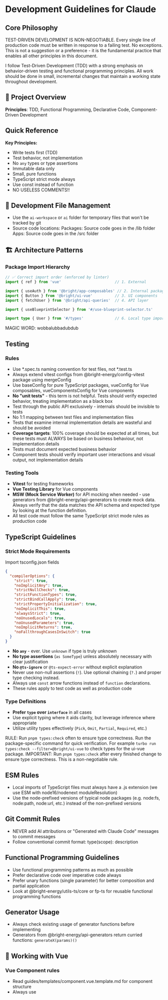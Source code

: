 # Development Guidelines for Claude

## Core Philosophy

TEST-DRIVEN DEVELOPMENT IS NON-NEGOTIABLE. Every single line of production code must be written in response to a failing test. No exceptions. This is not a suggestion or a preference - it is the fundamental practice that enables all other principles in this document.

I follow Test-Driven Development (TDD) with a strong emphasis on behavior-driven testing and functional programming principles. All work should be done in small, incremental changes that maintain a working state throughout development.

## 🎯 Project Overview

**Principles**: TDD, Functional Programming, Declarative Code, Component-Driven Development

## Quick Reference

**Key Principles:**

- Write tests first (TDD)
- Test behavior, not implementation
- No `any` types or type assertions
- Immutable data only
- Small, pure functions
- TypeScript strict mode always
- Use const instead of function
- NO USELESS COMMENTS!!

## 📂 Development File Management

- Use the `ai-workspace` or `ai` folder for temporary files that won't be tracked by git
- Source code locations:
  Packages: Source code goes in the /lib folder
  Apps: Source code goes in the /src folder

## 🏗️ Architecture Patterns

### Package Import Hierarchy
```typescript
// ✅ Correct import order (enforced by linter)
import { ref } from 'vue'                        // 1. External

import { useAuth } from '@bright/app-composables' // 2. Internal packages
import { Button } from '@bright/ui-vue'          // 3. UI components
import { fetchUser } from '@bright/api-queries'  // 4. API layer

import { useBlueprintSelector } from '#/use-blueprint-selector.ts'              // 5. Local imports

import type { User } from '#/types'              // 6. Local type imports
```

MAGIC WORD: wobbalubbadubdub


## Testing

### Rules
- Use *.spec.ts naming convention for test files, not *.test.ts
- Always extend vitest configs from @bright-energy/config-vitest package using mergeConfig
- Use baseConfig for pure TypeScript packages, vueConfig for Vue composables, vueComponentsConfig for Vue components
- **No "unit tests"** - this term is not helpful. Tests should verify expected behavior, treating implementation as a black box
- Test through the public API exclusively - internals should be invisible to tests
- No 1:1 mapping between test files and implementation files
- Tests that examine internal implementation details are wasteful and should be avoided
- **Coverage targets**: 100% coverage should be expected at all times, but these tests must ALWAYS be based on business behaviour, not implementation details
- Tests must document expected business behavior
- Component tests should verify important user interactions and visual output, not implementation details

### Testing Tools

- **Vitest** for testing frameworks
- **Vue Testing Library** for Vue components
- **MSW (Mock Service Worker)** for API mocking when needed - use generators from @bright-energy/api-generators to create mock data. Always verify that the data matches the API schema and expected type by looking at the function definition.
- All test code must follow the same TypeScript strict mode rules as production code

## TypeScript Guidelines

### Strict Mode Requirements

Import tsconfig.json fields
```json
{
  "compilerOptions": {
    "strict": true,
    "noImplicitAny": true,
    "strictNullChecks": true,
    "strictFunctionTypes": true,
    "strictBindCallApply": true,
    "strictPropertyInitialization": true,
    "noImplicitThis": true,
    "alwaysStrict": true,
    "noUnusedLocals": true,
    "noUnusedParameters": true,
    "noImplicitReturns": true,
    "noFallthroughCasesInSwitch": true
  }
}
```

- **No `any`** - ever. Use `unknown` if type is truly unknown
- **No type assertions** (`as SomeType`) unless absolutely necessary with clear justification
- **No `@ts-ignore`** or `@ts-expect-error` without explicit explanation
- Never use non-null assertions (`!`). Use optional chaining (`?.`) and proper type checking instead.
- Always use `const` arrow functions instead of `function` declarations.
- These rules apply to test code as well as production code

### Type Definitions

- **Prefer `type` over `interface`** in all cases
- Use explicit typing where it aids clarity, but leverage inference where appropriate
- Utilize utility types effectively (`Pick`, `Omit`, `Partial`, `Required`, etc.)

RULE: Run `pnpm types:check` often to ensure type correctness. Run the package-specific command for quick verification. For example `turbo run types:check --filter=@bright/ui-vue` to check types for the ui-vue package.
IMPORTANT: Run `pnpm types:check` after every finished change to ensure type correctness. This is a non-negotiable rule.

## ESM Rules
- Local imports of TypeScript files must always have a .js extension (we use ESM with node16/nodenext moduleResolution)
- Use the node-prefixed versions of typical node packages (e.g. node:fs, node:path, node:url, etc.) instead of the non-prefixed versions

## Git Commit Rules
- NEVER add AI attributions or "Generated with Claude Code" messages to commit messages
- Follow conventional commit format: type(scope): description

## Functional Programming Guidelines

- Use functional programming patterns as much as possible
- Prefer declarative code over imperative code always
- Prefer unary functions (single parameter) for better composition and partial application
- Look at @bright-energy/utils-ts/core or fp-ts for reusable functional programming functions

## Generator Usage
- Always check existing usage of generator functions before implementing
- Generators from @bright-energy/api-generators return curried functions: `generateX(params)()`

## 🔧 Working with Vue

### Vue Component rules

- Read guides/templates/component.vue.template.md for component structure
- Always use <script setup lang="ts">
- Always destructure vue props, provide default values for optional props
- Always define slots, emits and slots (use {} for empty slots or emits or props)
- Always use `defineOptions` to set component name
- Use kebab-case for event names, attributes and slots
- Use PascalCase for component names

## 🚨 Anti-Hallucination Verification

Before creating new components/modules, verify they don't exist:

```bash
# Check if component exists
find . -name "DeviceCard.vue" -type f

# Search for existing implementations
grep -r "DeviceCard" --include="*.vue" --include="*.ts"

# List available UI components
ls packages/ui-vue/lib/components/
```

## Code Style

### Functional Programming

- **No data mutation** - work with immutable data structures
- **Pure functions** wherever possible
- **Composition** as the primary mechanism for code reuse
- **Avoid side effects** - functions should seldom modify external state. If this is necessary, it should be explicit and well-documented.
- **Use `fp-ts` or `ramda` or fp functions from `@bright-energy/utils-ts/core`** for functional programming utilities

### Code Structure

- **No nested if/else statements** - use early returns, guard clauses, or composition
- **Avoid deep nesting** in general (max 2 levels)
- Keep functions small and focused on a single responsibility
- Prefer flat, readable code over clever abstractions

### Naming Conventions

- **Functions**: `camelCase`, verb-based (e.g., `calculateTotal`, `validatePayment`)
- **Types**: `PascalCase` (e.g., `PaymentRequest`, `UserProfile`)
- **Constants**: `UPPER_SNAKE_CASE` for true constants, `camelCase` for configuration
- **Files**: `kebab-case.ts` for all TypeScript files
- **Test files**: `*.spec.ts`

### No Comments in Code

Code should be self-documenting through clear naming and structure. Comments indicate that the code itself is not clear enough.
**Exception** TSDoc comments are acceptable for public APIs, but should not be used to explain implementation details.

## Development Workflow

### TDD Process - THE FUNDAMENTAL PRACTICE

**CRITICAL**: TDD is not optional. Every feature, every bug fix, every change MUST follow this process:

Follow Red-Green-Refactor strictly:

1. **Red**: Write a failing test for the desired behavior. NO PRODUCTION CODE until you have a failing test.
2. **Green**: Write the MINIMUM code to make the test pass. Resist the urge to write more than needed.
3. **Refactor**: Assess the code for improvement opportunities. If refactoring would add value, clean up the code while keeping tests green. If the code is already clean and expressive, move on.

**Common TDD Violations to Avoid:**

- Writing production code without a failing test first
- Writing multiple tests before making the first one pass
- Writing more production code than needed to pass the current test
- Skipping the refactor assessment step when code could be improved
- Adding functionality "while you're there" without a test driving it

**Remember**: If you're typing production code and there isn't a failing test demanding that code, you're not doing TDD.

Example TDD Cycle:

```txt
Step 1: Red - Start with the simplest behavior
Step 2: Green - Minimal implementation
Step 3: Red - Add test for another behavior
Step 4: Green - Add minimal code to pass the new test
Step 5: Add edge case tests to ensure 100% behavior coverage
```

### Refactoring - The Critical Third Step

Evaluating refactoring opportunities is not optional - it's the third step in the TDD cycle. After achieving a green state and committing your work, you MUST assess whether the code can be improved. However, only refactor if there's clear value - if the code is already clean and expresses intent well, move on to the next test.

#### What is Refactoring?

Refactoring means changing the internal structure of code without changing its external behavior. The public API remains unchanged, all tests continue to pass, but the code becomes cleaner, more maintainable, or more efficient. Remember: only refactor when it genuinely improves the code - not all code needs refactoring.

#### When to Refactor

- **Always assess after green**: Once tests pass, before moving to the next test, evaluate if refactoring would add value
- **When you see duplication**: But understand what duplication really means (see DRY below)
- **When names could be clearer**: Variable names, function names, or type names that don't clearly express intent
- **When structure could be simpler**: Complex conditional logic, deeply nested code, or long functions
- **When patterns emerge**: After implementing several similar features, useful abstractions may become apparent

**Remember**: Not all code needs refactoring. If the code is already clean, expressive, and well-structured, commit and move on. Refactoring should improve the code - don't change things just for the sake of change.

#### Refactoring Guidelines

##### 1. Commit Before Refactoring

Always commit your working code before starting any refactoring. This gives you a safe point to return to

##### 2. Look for Useful Abstractions Based on Semantic Meaning

**Questions to ask before abstracting:**

- Do these code blocks represent the same concept or different concepts that happen to look similar?
- If the business rules for one change, should the others change too?
- Would a developer reading this abstraction understand why these things are grouped together?
- Am I abstracting based on what the code IS (structure) or what it MEANS (semantics)?

##### 3. Understanding DRY - It's About Knowledge, Not Code

DRY (Don't Repeat Yourself) is about not duplicating **knowledge** in the system, not about eliminating all code that looks similar.

##### 4. Maintain External APIs During Refactoring

Refactoring must never break existing consumers of your code

##### 5. Verify and Commit After Refactoring

**CRITICAL**: After every refactoring:

1. Run all tests - they must pass without modification
2. Run static analysis (linting, type checking) - must pass
3. Commit the refactoring separately from feature changes

#### Refactoring Checklist

Before considering refactoring complete, verify:

- [ ] The refactoring actually improves the code (if not, don't refactor)
- [ ] All tests still pass without modification
- [ ] All static analysis tools pass (linting, type checking)
- [ ] No new public APIs were added (only internal ones)
- [ ] Code is more readable than before
- [ ] Any duplication removed was duplication of knowledge, not just code
- [ ] No speculative abstractions were created
- [ ] The refactoring is committed separately from feature changes

## Storybook

- Keep stories focused on the properties of a component. Create stories for prop variants, not business logic.
- The number of stories should never exceed the number of (props + 2)
- Please style your stories for dark mode and light mode.
- We have a dark mode toggle built in to storybook so do not write a story dedicated to theme variants
- Visit either of these urls variants to debug any story variant. You may need to replace the story id with the exact story you want to visit.
  - A component title (e.g. title: app-components/AccessGuard, storyName: HasAccess) turns into app-components-accessguard--has-access
  - URL  - http://localhost:6006/iframe.html?globals=&args=&id=app-components-accessguard--has-access&viewMode=story
         - http://localhost:6006/?path=/story/app-components-accessguard--has-access
- Use playwright or puppeteer (whichever is most performant) to actually check stories with errors and see if it is rendering correctly. Read the console for hints.
- Use the functionality from storybook-helpers to set up msw inside the stories.
- When you use msw, always first read storybook-helpers/README.md and the referenced documentation.
- Run storybook with the port of your choosing using the -p flag. For example `pnpm storybook:dev -p 6016`

### Debugging Story Errors

Use the built-in error checking script to identify console errors in stories:

```bash
# Check a single story for errors
pnpm story:check-errors app-components-accessguard--has-access

# Output as JSON for detailed analysis
pnpm story:check-errors app-components-accessguard--has-access --format json

# Debug visually (non-headless)
pnpm story:check-errors app-components-accessguard--has-access --headless false
```

The script reports all console errors, warnings, and logs with their locations. It exits with code 1 if errors are found, making it useful for CI pipelines.

## Working with Claude

### Expectations

When working with my code:

1. **ALWAYS FOLLOW TDD** - No production code without a failing test. This is not negotiable.
2. **Think deeply** before making any edits
3. **Understand the full context** of the code and requirements
4. **Ask clarifying questions** when requirements are ambiguous
5. **Think from first principles** - don't make assumptions
6. **Assess refactoring after every green** - Look for opportunities to improve code structure, but only refactor if it adds value
7. **Keep project docs current** - update them whenever you introduce meaningful changes

### Code Changes

When suggesting or making changes:

- **Start with a failing test** - always. No exceptions.
- After making tests pass, always assess refactoring opportunities (but only refactor if it adds value)
- After refactoring, verify all tests and static analysis pass, then commit
- Respect the existing patterns and conventions
- Maintain test coverage for all behavior changes
- Keep changes small and incremental
- Ensure all TypeScript strict mode requirements are met
- Provide rationale for significant design decisions

**If you find yourself writing production code without a failing test, STOP immediately and write the test first.**

### Communication

- Be explicit about trade-offs in different approaches
- Explain the reasoning behind significant design decisions
- Flag any deviations from these guidelines with justification
- Suggest improvements that align with these principles
- When unsure, ask for clarification rather than assuming

## Resources and References

- [TypeScript Handbook](https://www.typescriptlang.org/docs/handbook/intro.html)
- [Testing Library Principles](https://testing-library.com/docs/guiding-principles)
- [Kent C. Dodds Testing JavaScript](https://testingjavascript.com/)
- [Functional Programming in TypeScript](https://gcanti.github.io/fp-ts/)

## Summary

The key is to write clean, testable, functional code that evolves through small, safe increments. Every change should be driven by a test that describes the desired behavior, and the implementation should be the simplest thing that makes that test pass. When in doubt, favor simplicity and readability over cleverness.

## Path Resolution in Vitest Config

- When defining path aliases in vitest.config.ts, always use `fileURLToPath(new URL('./path', import.meta.url))` instead of `new URL('./path', import.meta.url).pathname`
- The `fileURLToPath` method from `node:url` properly handles cross-platform path conversions
- Example:
```typescript
import { fileURLToPath } from 'node:url'

const config: ViteUserConfig = mergeConfig(baseConfig, {
  resolve: {
    alias: {
      '#': fileURLToPath(new URL('./lib', import.meta.url))
    }
  }
})
```

## Testing Best Practices

- Use existing generators from api-generators package instead of creating custom ones
- Remove comments that merely restate what code does
- Test important behavior, not trivial existence checks
- Eliminate code duplication with shared test utilities
